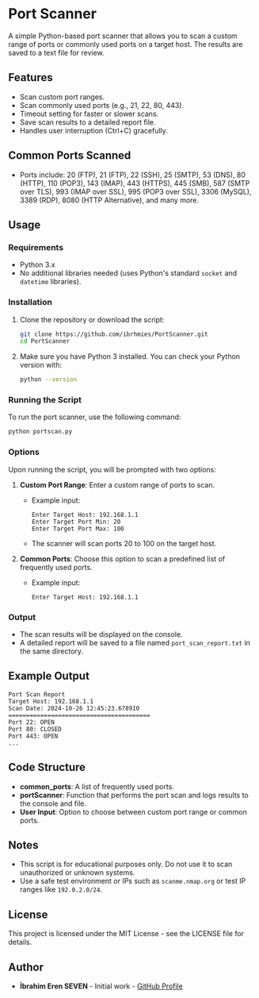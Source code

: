 # **Port Scanner**

A simple Python-based port scanner that allows you to scan a custom range of ports or commonly used ports on a target host. The results are saved to a text file for review.

## **Features**
- Scan custom port ranges.
- Scan commonly used ports (e.g., 21, 22, 80, 443).
- Timeout setting for faster or slower scans.
- Save scan results to a detailed report file.
- Handles user interruption (Ctrl+C) gracefully.

## **Common Ports Scanned**
- Ports include: 20 (FTP), 21 (FTP), 22 (SSH), 25 (SMTP), 53 (DNS), 80 (HTTP), 110 (POP3), 143 (IMAP), 443 (HTTPS), 445 (SMB), 587 (SMTP over TLS), 993 (IMAP over SSL), 995 (POP3 over SSL), 3306 (MySQL), 3389 (RDP), 8080 (HTTP Alternative), and many more.

## **Usage**

### **Requirements**
- Python 3.x
- No additional libraries needed (uses Python's standard `socket` and `datetime` libraries).

### **Installation**
1. Clone the repository or download the script:
   ```bash
   git clone https://github.com/ibrhmies/PortScanner.git
   cd PortScanner
   ```

2. Make sure you have Python 3 installed. You can check your Python version with:
   ```bash
   python --version
   ```

### **Running the Script**
To run the port scanner, use the following command:
```bash
python portscan.py
```

### **Options**
Upon running the script, you will be prompted with two options:

1. **Custom Port Range**: Enter a custom range of ports to scan.
   - Example input: 
     ```
     Enter Target Host: 192.168.1.1
     Enter Target Port Min: 20
     Enter Target Port Max: 100
     ```
   - The scanner will scan ports 20 to 100 on the target host.

2. **Common Ports**: Choose this option to scan a predefined list of frequently used ports.
   - Example input:
     ```
     Enter Target Host: 192.168.1.1
     ```

### **Output**
- The scan results will be displayed on the console.
- A detailed report will be saved to a file named `port_scan_report.txt` in the same directory.

## **Example Output**
```
Port Scan Report
Target Host: 192.168.1.1
Scan Date: 2024-10-26 12:45:23.678910
========================================
Port 22: OPEN
Port 80: CLOSED
Port 443: OPEN
...
```

## **Code Structure**

- **common_ports**: A list of frequently used ports.
- **portScanner**: Function that performs the port scan and logs results to the console and file.
- **User Input**: Option to choose between custom port range or common ports.

## **Notes**
- This script is for educational purposes only. Do not use it to scan unauthorized or unknown systems.
- Use a safe test environment or IPs such as `scanme.nmap.org` or test IP ranges like `192.0.2.0/24`.

## **License**
This project is licensed under the MIT License - see the LICENSE file for details.

## **Author**
- **İbrahim Eren SEVEN** - Initial work - [GitHub Profile](https://github.com/ibrhmies)
